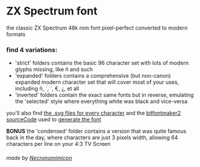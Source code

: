 # ZX Spectrum font
the classic ZX Spectrum 48k rom font pixel-perfect converted to modern formats

### find 4 variations:
- 'strict' folders contains the basic 96 character set with lots of modern glyphs missing, like ñ and such
- 'expanded' folders contains a comprehensive (but non-canon) expanded modern character set that will cover most of your uses, including ñ, `, ´, €, ¿,  et all
- 'inverted' folders contain the exact same fonts but in reverse, emulating the 'selected' style where everything white was black and vice-versa

you'll also find [the .svg files for every character](https://github.com/necronomimicon/zxSpectrum-font/tree/master/vectorGlyphs) and the [bitfontmaker2 sourceCode](https://github.com/necronomimicon/zxSpectrum-font/blob/master/bitFontMaker2Source.txt) used to [generate the font](https://www.pentacom.jp/pentacom/bitfontmaker2/) 

**BONUS** the 'condensed' folder contains a version that was quite famous back in the day, where characters are just 3 pixels width, allowing 64 characters per line on your 4:3 TV Screen

###### made by [Necronomimicon](https://github.com/necronomimicon/)
